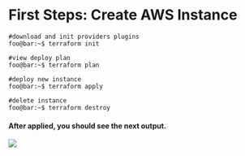 # First Steps: Create AWS Instance 

```console
#download and init providers plugins
foo@bar:~$ terraform init

#view deploy plan
foo@bar:~$ terraform plan

#deploy new instance
foo@bar:~$ terraform apply

#delete instance
foo@bar:~$ terraform destroy
``` 

#### After applied, you should see the next output.

<image src="./images/applied.png">
